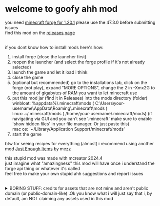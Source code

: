 # welcome to goofy ahh mod
you need [minecraft forge for 1.20.1](https://files.minecraftforge.net/net/minecraftforge/forge/index_1.20.1.html) please use the 47.3.0 before submitting issues<br>
find this mod on the [releases page](https://github.com/gonna-give-you-u/goofy-ahh-mod/releases)<br><br>

if you dont know how to install mods here's how:<br>
1. install forge (close the launcher first)
2. reopen the launcher (and select the forge profile if it's not already selected)
3. launch the game and let it load i think
4. close the game
5. (optional but recommended) go to the installations tab, click on the forge (not play), expand "MORE OPTIONS", change the 2 in -Xmx2G to the amount of gigabytes of RAM you want to let minecraft use
6. put this mod jar (find it in Releases) into the mods directory (folder)<br>
   winbloat: %appdata%\\.minecraft\mods ( C:\Users\your-username\AppData\Roaming\\.minecraft\mods )<br>
   linux: \~/.minecraft/mods ( /home/your-username/.minecraft/mods) (if navigating via GUI and you can't see '.minecraft' make sure to enable 'show hidden files' in your file manager. Or just paste this)<br>
   mac os: '\~/Library/Application Support/minecraft/mods'
7. start the game

btw for seeing recipes for everything (almost) i recommend using another mod [Just Enough Items](https://modrinth.com/mod/jei) by mezz

this stupid mod was made with mcreator 2024.4<br>
just imagine what "amazingness" this mod will have once i understand the forge api thing or whatever it's called<br>
feel free to make your own stupid ahh suggestions and report issues<br>
<br>
<details>
  <summary>BORING STUFF: credits for assets that are not mine and aren't public domain (or public-domain-like) .Ok you know what i will just say that i, by default, am NOT claiming any assets used in this mod</summary>
  assets are in src/main/resources/assets/poop<br>
  textures/block:<br>
    ios_poop_huiwenzi.png, hardpoop.png: this Pile of Poo huiwenzi glyph style belongs to Apple Inc.<br>
    skibidi_toilet.png: Skibidi Toilet belongs to Dafuq!?Boom!<br>
  textures/item:<br>
    debian-openlogo.svg.png: the Debian logo belongs to Debian<br>
    ios_poop_huiwenzi.png: the same Pile of Poo huiwenzi glyth that belongs to Apple Inc.<br>
    latest-860451816.png: modified variant of a vanilla Minecraft asset (item texture of Lightning Rod). Minecraft is property of Mojang AB<br>
    rei.png: texture prior to 2025.02.02 originally by アボガド6. 足立レイ (Adachi Rei) is property of 合同会社メカニカルガール. Texture after 2025-02-02 is from their website<br>
    steel.png: modified variant of a vanilla Minecraft asset (item texture of Flint and Steel). Minecraft is property of Mojang AB<br>
    uno_reverse_card.png: UNO was originally developed by Merle Robbins and is currently published by Mattel<br>
  textures/entities:<br>
    pooper.png: modified variant of a vanilla Minecraft asset (entity texture of Creeper). Minecraft is property of Mojang AB<br>
  textures:<br>
    saness.png: saness is a parody variant, of Sans from Undertale. said parody is Underpants by Sr Pelo. Undertale is property of Toby Fox, the artist of Undertale is Temmie Chang<br>
  <br>
   sounds/skibiditoilet.ogg: is a mashup of "Give It to Me" by Timbaland and "Dom Dom Yes Yes" by Biser King. this mashup features in Dafuq!?Boom!'s Skibidi Toilet series<br>
   sounds/poopsportsmusic.ogg: from [this YouTube video uploaded by Yoshibyte](https://www.youtube.com/watch?v=SJs204ufnpU)
   sounds/sanic.ogg: this is 'remix' of a song i do not own (i also do not own the remix)

   i guess some of these assets above are probably under cc and some maybe a bit different idk
   if you want me to remove an asset let me know and ill change it to something else
  I hope i didn't miss anything (let me know if i did)
</details>
